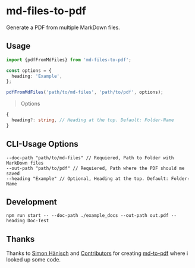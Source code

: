 md-files-to-pdf
===============

Generate a PDF from multiple MarkDown files.

## Usage

```ts
import {pdfFromMdFiles} from 'md-files-to-pdf';

const options = {
  heading: 'Example',
};

pdfFromMdFiles('path/to/md-files', 'path/to/pdf', options);
```

> Options
```ts
{
  heading?: string, // Heading at the top. Default: Folder-Name
}
```

## CLI-Usage Options
```
--doc-path "path/to/md-files" // Requiered, Path to Folder with MarkDown files
--out-path "path/to/pdf" // Requiered, Path where the PDF should me saved
--heading "Example" // Optional, Heading at the top. Default: Folder-Name
```

## Development

```
npm run start -- --doc-path ./example_docs --out-path out.pdf --heading Doc-Test
```

## Thanks

Thanks to [Simon Hänisch](https://github.com/simonhaenisch) and [Contributors](https://github.com/simonhaenisch/md-to-pdf/graphs/contributors) for creating [md-to-pdf](https://github.com/simonhaenisch/md-to-pdf) where i looked up some code.
